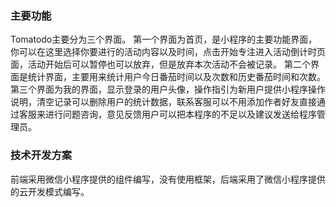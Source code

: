 ### 主要功能
Tomatodo主要分为三个界面。
第一个界面为首页，是小程序的主要功能界面，你可以在这里选择你要进行的活动内容以及时间，点击开始专注进入活动倒计时页面，活动开始后可以暂停也可以放弃，但是放弃本次活动不会被记录。
第二个界面是统计界面，主要用来统计用户今日番茄时间以及次数和历史番茄时间和次数。
第三个界面为我的界面，显示登录的用户头像，操作指引为新用户提供小程序操作说明，清空记录可以删除用户的统计数据，联系客服可以不用添加作者好友直接通过客服来进行问题咨询，意见反馈用户可以把本程序的不足以及建议发送给程序管理员。

### 技术开发方案
前端采用微信小程序提供的组件编写，没有使用框架，后端采用了微信小程序提供的云开发模式编写。
